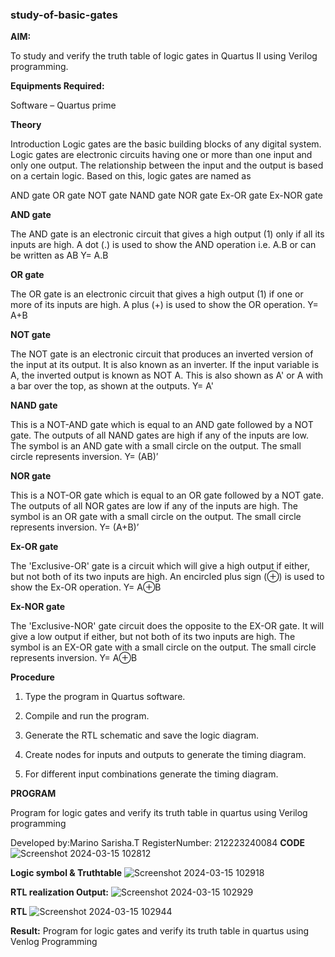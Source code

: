 ### study-of-basic-gates

**AIM:** 

To study and verify the truth table of logic gates in Quartus II using Verilog programming.

**Equipments Required:**

Software – Quartus prime 

**Theory**

Introduction Logic gates are the basic building blocks of any digital system. Logic gates are electronic circuits having one or more than one input and only one output. The relationship between the input and the output is based on a certain logic. Based on this, logic gates are named as

AND gate OR gate NOT gate NAND gate NOR gate Ex-OR gate Ex-NOR gate

**AND gate**

The AND gate is an electronic circuit that gives a high output (1) only if all its inputs are high. A dot (.) is used to show the AND operation i.e. A.B or can be written as AB
Y= A.B

**OR gate** 

The OR gate is an electronic circuit that gives a high output (1) if one or more of its inputs are high. A plus (+) is used to show the OR operation.
Y= A+B

**NOT gate**

The NOT gate is an electronic circuit that produces an inverted version of the input at its output. It is also known as an inverter. If the input variable is A, the inverted output is known as NOT A. This is also shown as A' or A with a bar over the top, as shown at the outputs.
Y= A'

**NAND gate**

This is a NOT-AND gate which is equal to an AND gate followed by a NOT gate. The outputs of all NAND gates are high if any of the inputs are low. The symbol is an AND gate with a small circle on the output. The small circle represents inversion.
Y= (AB)’

**NOR gate**

This is a NOT-OR gate which is equal to an OR gate followed by a NOT gate. The outputs of all NOR gates are low if any of the inputs are high. The symbol is an OR gate with a small circle on the output. The small circle represents inversion.
Y= (A+B)’

**Ex-OR gate**

The 'Exclusive-OR' gate is a circuit which will give a high output if either, but not both of its two inputs are high. An encircled plus sign (⊕) is used to show the Ex-OR operation.
Y= A⊕B

**Ex-NOR gate**

The 'Exclusive-NOR' gate circuit does the opposite to the EX-OR gate. It will give a low output if either, but not both of its two inputs are high. The symbol is an EX-OR gate with a small circle on the output. The small circle represents inversion.
Y= A⊕B

**Procedure** 

1.	Type the program in Quartus software.

2.	Compile and run the program.

3.	Generate the RTL schematic and save the logic diagram.

4.	Create nodes for inputs and outputs to generate the timing diagram.

5.	For different input combinations generate the timing diagram.


**PROGRAM**

Program for logic gates and verify its truth table in quartus using Verilog programming

 Developed by:Marino Sarisha.T RegisterNumber: 212223240084
 **CODE**
 ![Screenshot 2024-03-15 102812](https://github.com/Sarishatheiveegan/study-of-basic-gates/assets/144979465/d9f2a036-2b53-4cb9-b3fd-35d5ef404fc2)

 
**Logic symbol & Truthtable**
![Screenshot 2024-03-15 102918](https://github.com/Sarishatheiveegan/study-of-basic-gates/assets/144979465/b4a7e320-fe73-45cc-9bb3-c6644071a656)

**RTL realization Output:** 
![Screenshot 2024-03-15 102929](https://github.com/Sarishatheiveegan/study-of-basic-gates/assets/144979465/79087496-6a79-453c-b367-b3cdc55d72fa)

**RTL**
![Screenshot 2024-03-15 102944](https://github.com/Sarishatheiveegan/study-of-basic-gates/assets/144979465/4340abed-8a5f-4f3d-8346-d7cc6dfdb07a)

**Result:**
Program for logic gates and verify its truth table in quartus using Venlog Programming

